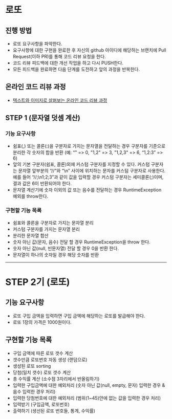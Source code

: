 # 로또
## 진행 방법
* 로또 요구사항을 파악한다.
* 요구사항에 대한 구현을 완료한 후 자신의 github 아이디에 해당하는 브랜치에 Pull Request(이하 PR)를 통해 코드 리뷰 요청을 한다.
* 코드 리뷰 피드백에 대한 개선 작업을 하고 다시 PUSH한다.
* 모든 피드백을 완료하면 다음 단계를 도전하고 앞의 과정을 반복한다.

## 온라인 코드 리뷰 과정
* [텍스트와 이미지로 살펴보는 온라인 코드 리뷰 과정](https://github.com/next-step/nextstep-docs/tree/master/codereview)



## STEP 1 (문자열 덧셈 계산)
### 기능 요구사항 
* 쉼표(,) 또는 콜론(:)을 구분자로 가지는 문자열을 전달하는 경우 구분자를 기준으로 분리한 각 숫자의 합을 반환 (예: “” => 0, "1,2" => 3, "1,2,3" => 6, “1,2:3” => 6)
* 앞의 기본 구분자(쉼표, 콜론)외에 커스텀 구분자를 지정할 수 있다. 커스텀 구분자는 문자열 앞부분의 “//”와 “\n” 사이에 위치하는 문자를 커스텀 구분자로 사용한다. 예를 들어 “//;\n1;2;3”과 같이 값을 입력할 경우 커스텀 구분자는 세미콜론(;)이며, 결과 값은 6이 반환되어야 한다.
* 문자열 계산기에 숫자 이외의 값 또는 음수를 전달하는 경우 RuntimeException 예외를 throw한다.


### 구현할 기능 목록
* 쉼표와 콜론을 구분자로 가지는 문자열 분리
* 커스텀 구분자를 가지는 문자열 분리
* 분리한 문자열 합산
* 숫자 아닌 값(문자, 음수) 전달 할 경우 RuntimeException을 throw 한다. 
* 숫자 아닌 값(null, 빈문자열) 전달 할 경우 0을 반환 한다. 
* 문자열이 하나의 숫자일 경우 해당 숫자를 반환 

---
# STEP 2기 (로또)
## 기능 요구사항
* 로또 구입 금액을 입력하면 구입 금액에 해당하는 로또를 발급해야 한다.
* 로또 1장의 가격은 1000원이다.

## 구현할 기능 목록
* 구입 금액에 따른 로또 갯수 계산
* 갯수만큼 로또번호 자동 생성 (랜덤으로)
* 생성된 로또 sorting
* 당첨(일치 갯수) 로또 갯수 계산
* 총 수익률 계산 (소수점 3자리에서 반올림하기)
* 입력한 구입금액에 대한 예외처리 (숫자 아닌 값(null, empty, 문자) 입력한 경우 & 음수 입력한 경우 처리)
* 입력한 당첨번호에 대한 예외처리 (범위(1~45)안에 없는 값을 입력한 경우 처리)
* 입력받기 (구입금액, 로또번호)
* 출력하기 (생선된 로또 번호들, 통계, 수익률)